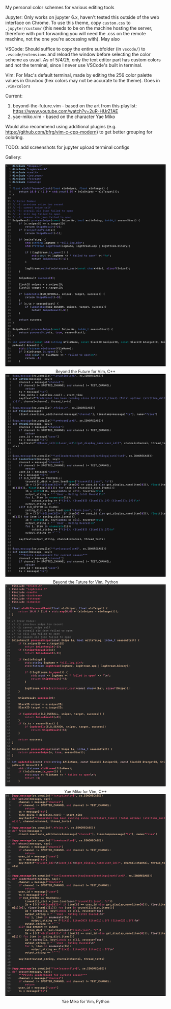 My personal color schemes for various editing tools

Jupyter:
Only works on jupyter 6.x, haven't tested this outside of the web interface on Chrome. To use this theme, copy `custom.css` to `.jupyter/custom/` (this needs to be on the machine hosting the server, therefore with port forwarding you will need the .css on the remote machine, not the one you're accessing with). May also 

VSCode:
Should suffice to copy the entire subfolder (in `vscode/`) to `.vscode/extensions` and reload the window before selecting the color scheme as usual. As of 5/4/25, only the text editor part has custom colors and not the terminal, since I never use VSCode's built in terminal.

Vim:
For Mac's default terminal, made by editing the 256 color palette values in Gruvbox (hex colors may not be accurate to the theme). Goes in `.vim/colors`

Current:
1) beyond-the-future.vim - based on the art from this playlist: https://www.youtube.com/watch?v=2uR-HUrZ1AE
2) yae-miko.vim - based on the character Yae Miko

Would also recommend using additional plugins (e.g. https://github.com/bfrg/vim-c-cpp-modern) to get better grouping for coloring.

TODO:
add screenshots for jupyter
upload terminal configs

Gallery:
<div align="center">
  <img src="img/vim-beyond-the-future-cpp.png" alt="Beyond the Future for Vim, C++" width="600"/>
  <div style="font-size: 0.9em; margin-top: 0.5em;">Beyond the Future for Vim, C++</div>
</div>

<div align="center">
  <img src="img/vim-beyond-the-future-py.png" alt="Beyond the Future for Vim, Python" width="600"/>
  <div style="font-size: 0.9em; margin-top: 0.5em;">Beyond the Future for Vim, Python</div>
</div>

<div align="center">
  <img src="img/vim-yae-miko-cpp.png" alt="Yae Miko for Vim, C++" width="600"/>
  <div style="font-size: 0.9em; margin-top: 0.5em;">Yae Miko for Vim, C++</div>
</div>

<div align="center">
  <img src="img/vim-yae-miko-py.png" alt="Yae Miko for Vim, Python" width="600"/>
  <div style="font-size: 0.9em; margin-top: 0.5em;">Yae Miko for Vim, Python</div>
</div>
